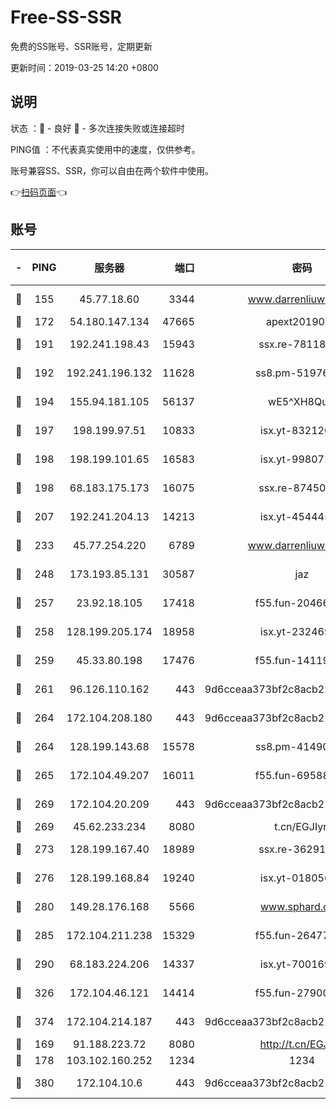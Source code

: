 # Free-SS-SSR

免费的SS账号、SSR账号，定期更新

更新时间：2019-03-25 14:20 +0800

## 说明

状态     ：🙂 - 良好 🙁 - 多次连接失败或连接超时

PING值   ：不代表真实使用中的速度，仅供参考。

账号兼容SS、SSR，你可以自由在两个软件中使用。

👉[扫码页面](https://liesauer.github.io/Free-SS-SSR/)👈

## 账号

|-|PING|服务器|端口|密码|加密方式|区域|
|:----:|:----:|:-----:|-----:|:----:|:----:|:----:|
|🙂|155|45.77.18.60|3344|www.darrenliuwei.com|aes-256-cfb|JP|
|🙂|172|54.180.147.134|47665|apext2019001|chacha20|KR|
|🙂|191|192.241.198.43|15943|ssx.re-78118439|aes-256-cfb|US|
|🙂|192|192.241.196.132|11628|ss8.pm-51976086|aes-256-cfb|US|
|🙂|194|155.94.181.105|56137|wE5^XH8Quw|aes-256-cfb|US|
|🙂|197|198.199.97.51|10833|isx.yt-83212051|aes-256-cfb|US|
|🙂|198|198.199.101.65|16583|isx.yt-99807237|aes-256-cfb|US|
|🙂|198|68.183.175.173|16075|ssx.re-87450800|aes-256-cfb|US|
|🙂|207|192.241.204.13|14213|isx.yt-45444530|aes-256-cfb|US|
|🙂|233|45.77.254.220|6789|www.darrenliuwei.com|aes-256-cfb|SG|
|🙂|248|173.193.85.131|30587|jaz|aes-256-cfb|US|
|🙂|257|23.92.18.105|17418|f55.fun-20466360|aes-256-cfb|US|
|🙂|258|128.199.205.174|18958|isx.yt-23246938|aes-256-cfb|SG|
|🙂|259|45.33.80.198|17476|f55.fun-14119354|aes-256-cfb|US|
|🙂|261|96.126.110.162|443|9d6cceaa373bf2c8acb22e60b6a58be6|aes-256-cfb|US|
|🙂|264|172.104.208.180|443|9d6cceaa373bf2c8acb22e60b6a58be6|aes-256-cfb|US|
|🙂|264|128.199.143.68|15578|ss8.pm-41490223|aes-256-cfb|SG|
|🙂|265|172.104.49.207|16011|f55.fun-69588611|aes-256-cfb|SG|
|🙂|269|172.104.20.209|443|9d6cceaa373bf2c8acb22e60b6a58be6|aes-256-cfb|US|
|🙂|269|45.62.233.234|8080|t.cn/EGJIyrl|rc4-md5|CA|
|🙂|273|128.199.167.40|18989|ssx.re-36291667|aes-256-cfb|SG|
|🙂|276|128.199.168.84|19240|isx.yt-01805648|aes-256-cfb|SG|
|🙂|280|149.28.176.168|5566|www.sphard.com|aes-256-cfb|AU|
|🙂|285|172.104.211.238|15329|f55.fun-26477830|aes-256-cfb|US|
|🙂|290|68.183.224.206|14337|isx.yt-70016969|aes-256-cfb|SG|
|🙂|326|172.104.46.121|14414|f55.fun-27900052|aes-256-cfb|SG|
|🙂|374|172.104.214.187|443|9d6cceaa373bf2c8acb22e60b6a58be6|aes-256-cfb|US|
|🙂|169|91.188.223.72|8080|http://t.cn/EGJIyrl|rc4-md5|RU|
|🙂|178|103.102.160.252|1234|1234|rc4-md5|JP|
|🙂|380|172.104.10.6|443|9d6cceaa373bf2c8acb22e60b6a58be6|aes-256-cfb|US|
